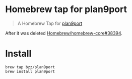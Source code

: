 # Homebrew tap for plan9port
> A Homebrew Tap for [plan9port](https://github.com/9fans/plan9port)

After it was deleted [Homebrew/homebrew-core#38394](https://github.com/Homebrew/homebrew-core/pull/38394).

# Install

```
brew tap bzz/plan9port
brew install plan9port
```
